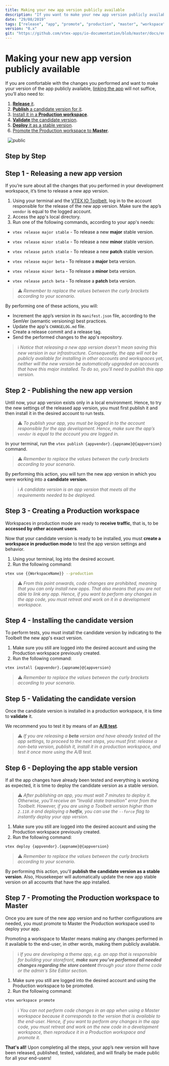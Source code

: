 ```yaml
---
title: Making your new app version publicly available
description: "If you want to make your new app version publicly available, linking it will not suffice. Learn in this recipe the step by step on how to make your new configurations finally available to the end user."
date: "29/08/2019"
tags: ["release", "app", "promote", "production", "master", "workspace", "public", "available", "end-user", "version", "production-mode"]
version: "0.x"
git: "https://github.com/vtex-apps/io-documentation/blob/master/docs/en/Recipes/store/making-your-new-app-version-publicly-available.md"
---
```


# Making your new app version publicly available

If you are comfortable with the changes you performed and want to make your version of the app publicly available, [linking the app](https://vtex.io/docs/recipes/store/linking-an-app) will not suffice, you’ll also need to:

1. [**Release** it](#step-1---releasing-a-new-app-version).
2. [**Publish** a candidate version for it](#step-2---publishing-the-new-app-version).
3. [Install it in a **Production workspace**](#step-3---creating-a-production-workspace).
4. [**Validate** the candidate version](#step-5---validating-the-candidate-version).
5. [**Deploy** it as a stable version](#step-6---deploying-the-app-stable-version).
6. [Promote the Production workspace to **Master**](#step-7---promoting-the-production-workspace-to-master).

&nbsp;
![public](https://user-images.githubusercontent.com/60782333/92799699-61332680-f38a-11ea-8a06-a342607070d9.png)
&nbsp;

## Step by Step

## Step 1 - Releasing a new app version

If you’re sure about all the changes that you performed in your development workspace, it’s time to release a new app version.

1. Using your terminal and the [VTEX IO Toolbelt](https://vtex.io/docs/recipes/development/vtex-io-cli-installment-and-command-reference#command-reference), log in to the account responsible for the release of the new app version. Make sure the app’s `vendor` is equal to the logged account.
2. Access the app's local directory.
3. Run one of the following commands, according to your app's needs:

- `vtex release major stable` - To release a new **major** stable version.
- `vtex release minor stable` - To release a new **minor** stable version.
- `vtex release patch stable` - To release a new **patch** stable version.

- `vtex release major beta` - To release a **major** beta version.
- `vtex release minor beta` - To release a **minor** beta version.
- `vtex release patch beta` - To release a **patch** beta version.

>⚠️ *Remember to replace the values between the curly brackets according to your scenario.*

By performing one of these actions, you will:

- Increment the app’s version in its `manifest.json` file, according to the SemVer (semantic versioning) best practices.
- Update the app's `CHANGELOG.md` file.
- Create a release commit and a release tag.
- Send the performed changes to the app's repository.

>ℹ️ *Notice that releasing a new app version doesn't mean saving this new version in our infrastructure. Consequently, the app will not be publicly available for installing in other accounts and workspaces yet, neither will the new version be automatically upgraded on accounts that have this major installed. To do so, you'll need to publish this app version.*

## Step 2 - Publishing the new app version

Until now, your app version exists only in a local environment. Hence, to try the new settings of the released app version, you must first publish it and then install it in the desired account to run tests.

>⚠️ *To publish your app, you must be logged in to the account responsible for the app development. Hence, make sure the app’s `vendor` is equal to the account you are logged in.*

In your terminal, run the `vtex publish {appvendor}.{appname}@{appversion}` command.

>⚠️ *Remember to replace the values between the curly brackets according to your scenario.*

By performing this action, you will turn the new app version in which you were working into a **candidate version.**

>ℹ️ *A candidate version is an app version that meets all the requirements needed to be deployed.*

## Step 3 - Creating a Production workspace

Workspaces in production mode are ready to **receive traffic**, that is, to be **accessed by other account users**. 

Now that your candidate version is ready to be installed, you must **create a workspace in production mode**  to test the app version settings and behavior. 

1. Using your terminal, log into the desired account.
2. Run the following command:

```sh
vtex use {{WorkspaceName}} --production
```

>⚠️ *From this point onwards, code changes are prohibited, meaning that you can only install new apps. That also means that you are not able to link any app. Hence, if you want to perform any changes in the app code, you must retreat and work on it in a development workspace.*

## Step 4 - Installing the candidate version

To perform tests, you must install the candidate version by indicating to the Toolbelt the new app's exact version.

1. Make sure you still are logged into the desired account and using the Production workspace previously created. 
2. Run the following command:

```sh
vtex install {appvendor}.{appname}@{appversion}
```

>⚠️ *Remember to replace the values between the curly brackets according to your scenario.*

## Step 5 - Validating the candidate version

Once the candidate version is installed in a production workspace, it is time to **validate** it. 

We recommend you to test it by means of an [**A/B test**](https://vtex.io/docs/recipes/store/running-native-ab-testing).

>⚠️ *If you are releasing a **beta** version and have already tested all the app settings, to proceed to the next steps, you must first: release a non-beta version, publish it, install it in a production workspace, and test it once more using the A/B test.*

## Step 6 - Deploying the app stable version

If all the app changes have already been tested and everything is working as expected, it is time to deploy the candidate version as a stable version.

>⚠️ *After publishing an app, you must wait 7 minutes to deploy it. Otherwise, you'll receive an "Invalid state transition" error from the Toolbelt. However, if you are using a Toolbelt version higher than `2.118.0` and deploying a **hotfix**, you can use the `--force` flag to instantly deploy your app version.*

1. Make sure you still are logged into the desired account and using the Production workspace previously created. 
2. Run the following command:

```sh
vtex deploy {appvendor}.{appname}@{appversion}
```

>⚠️ *Remember to replace the values between the curly brackets according to your scenario.*

By performing this action, you'll **publish the candidate version as a stable version**. Also, Housekeeper will automatically update the new app stable version on all accounts that have the app installed.

## Step 7 - Promoting the Production workspace to Master

Once you are sure of the new app version and no further configurations are needed, you must promote to Master the Production workspace used to deploy your app.

Promoting a workspace to Master means making any changes performed in it available to the end-user, in other words, making them publicly available.

>ℹ️ *If you are developing a theme app, e.g. an app that is responsible for building your storefront, **make sure you've performed all needed changes regarding the store content** through your store theme code or the admin's Site Editor section.*

1. Make sure you still are logged into the desired account and using the Production workspace to be promoted.
2. Run the following command:

```sh
vtex workspace promote
```

>ℹ️ *You can not perform code changes in an app when using a Master workspace because it corresponds to the version that is available to the end-user. Hence, if you want to perform any changes in the app code, you must retreat and work on the new code in a development workspace, then reproduce it in a Production workspace and promote it.*

**That's all!** Upon completing all the steps, your app’s new version will have been released, published, tested, validated, and will finally be made public for all your end-users!

